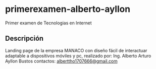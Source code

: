 # primerexamen-alberto-ayllon
Primer examen de Tecnologias en Internet

## Descripción 

Landing page de la empresa MANACO con diseño fácil de interactuar adaptable a dispositivos móviles y pc, realizado por: Ing. Alberto Arturo Ayllon Bustos
contactos: alberttho1707666@gmail.com


